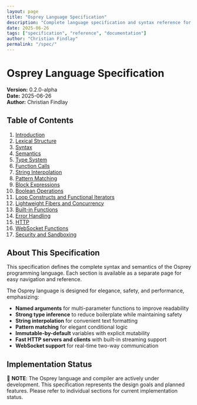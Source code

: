 ```yaml
---
layout: page
title: "Osprey Language Specification"
description: "Complete language specification and syntax reference for the Osprey programming language"
date: 2025-06-26
tags: ["specification", "reference", "documentation"]
author: "Christian Findlay"
permalink: "/spec/"
---
```


# Osprey Language Specification

**Version:** 0.2.0-alpha  
**Date:** 2025-06-26  
**Author:** Christian Findlay

## Table of Contents

1. [Introduction](/spec/0001-introduction/)
2. [Lexical Structure](/spec/0002-lexicalstructure/)
3. [Syntax](/spec/0003-syntax/)
4. [Semantics](/spec/0004-semantics/)
5. [Type System](/spec/0005-typesystem/)
6. [Function Calls](/spec/0006-functioncalls/)
7. [String Interpolation](/spec/0007-stringinterpolation/)
8. [Pattern Matching](/spec/0008-patternmatching/)
9. [Block Expressions](/spec/0009-blockexpressions/)
10. [Boolean Operations](/spec/0010-booleanoperations/)
11. [Loop Constructs and Functional Iterators](/spec/0011-loopconstructsandfunctionaliterators/)
12. [Lightweight Fibers and Concurrency](/spec/0012-lightweightfibersandconcurrency/)
13. [Built-in Functions](/spec/0013-built-infunctions/)
14. [Error Handling](/spec/0014-errorhandling/)
15. [HTTP](/spec/0015-http/)
16. [WebSocket Functions](/spec/0016-websockets/)
17. [Security and Sandboxing](/spec/0017-securityandsandboxing/)

## About This Specification

This specification defines the complete syntax and semantics of the Osprey programming language. Each section is available as a separate page for easy navigation and reference.

The Osprey language is designed for elegance, safety, and performance, emphasizing:

- **Named arguments** for multi-parameter functions to improve readability
- **Strong type inference** to reduce boilerplate while maintaining safety
- **String interpolation** for convenient text formatting
- **Pattern matching** for elegant conditional logic
- **Immutable-by-default** variables with explicit mutability
- **Fast HTTP servers and clients** with built-in streaming support
- **WebSocket support** for real-time two-way communication

## Implementation Status

🚧 **NOTE**: The Osprey language and compiler are actively under development. This specification represents the design goals and planned features. Please refer to individual sections for current implementation status.

